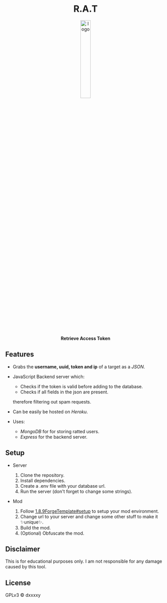 <div align="center">

# R.A.T

<img src="https://bigrat.monster/media/bigrat.png" alt="logo" width="25%" />

**Retrieve Access Token**

</div>

## Features
- Grabs the **username, uuid, token and ip** of a target as a *JSON*.
- JavaScript Backend server which:
  - Checks if the token is valid before adding to the database.
  - Checks if all fields in the json are present.
  
  therefore filtering out spam requests.

- Can be easily be hosted on *Heroku*.

- Uses:
  - *MongoDB* for for storing ratted users.
  - *Express* for the backend server.

## Setup
- Server
  1. Clone the repository.
  2. Install dependencies.
  3. Create a .env file with your database url.
  3. Run the server (don't forget to change some strings).

- Mod
  1. Follow [1.8.9ForgeTemplate#setup](https://github.com/DxxxxY/1.8.9ForgeTemplate#setup) to setup your mod environment.
  2. Change url to your server and change some other stuff to make it ✨unique✨.
  3. Build the mod.
  4. (Optional) Obfuscate the mod.

## Disclaimer
This is for educational purposes only. I am not responsible for any damage caused by this tool.

## License
GPLv3 © dxxxxy